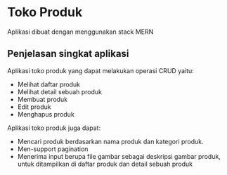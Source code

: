 # Toko Produk
Aplikasi dibuat dengan menggunakan stack MERN

## Penjelasan singkat aplikasi
Aplikasi toko produk yang dapat melakukan operasi CRUD yaitu:
- Melihat daftar produk
- Melihat detail sebuah produk
- Membuat produk
- Edit produk
- Menghapus produk

Aplikasi toko produk juga dapat:
- Mencari produk berdasarkan nama produk dan kategori produk.
- Men-support pagination
- Menerima input berupa file gambar sebagai deskripsi gambar produk, untuk ditampilkan di daftar produk dan detail sebuah produk
